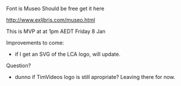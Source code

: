 Font is Museo
Should be free
get it here

http://www.exljbris.com/museo.html


This is MVP at at 1pm AEDT Friday 8 Jan

Improvements to come:
 - if I get an SVG of the LCA logo, will update.

Question?
 - dunno if TimVideos logo is still apropriate? Leaving there for now.
